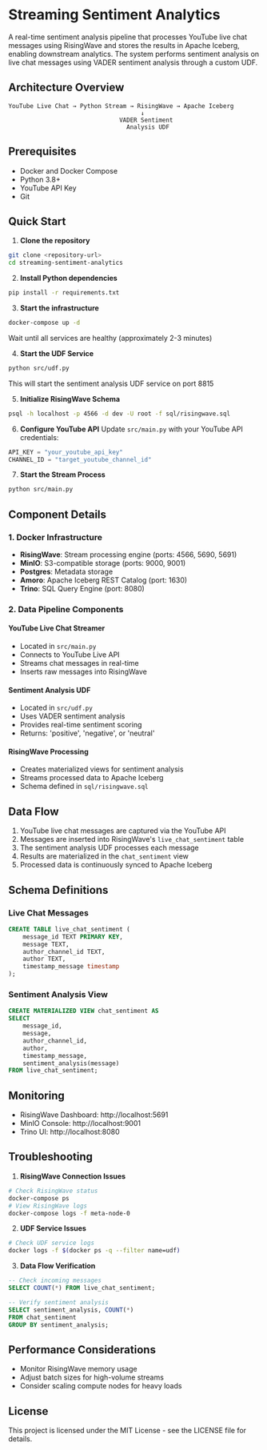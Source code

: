 # Streaming Sentiment Analytics

A real-time sentiment analysis pipeline that processes YouTube live chat messages using RisingWave and stores the results in Apache Iceberg, enabling downstream analytics. The system performs sentiment analysis on live chat messages using VADER sentiment analysis through a custom UDF.

## Architecture Overview

```
YouTube Live Chat → Python Stream → RisingWave → Apache Iceberg
                                     ↓
                               VADER Sentiment
                                 Analysis UDF
```

## Prerequisites

- Docker and Docker Compose
- Python 3.8+
- YouTube API Key
- Git

## Quick Start

1. **Clone the repository**

```bash
git clone <repository-url>
cd streaming-sentiment-analytics
```

2. **Install Python dependencies**

```bash
pip install -r requirements.txt
```

3. **Start the infrastructure**

```bash
docker-compose up -d
```

Wait until all services are healthy (approximately 2-3 minutes)

4. **Start the UDF Service**

```bash
python src/udf.py
```

This will start the sentiment analysis UDF service on port 8815

5. **Initialize RisingWave Schema**

```bash
psql -h localhost -p 4566 -d dev -U root -f sql/risingwave.sql
```

6. **Configure YouTube API**
   Update `src/main.py` with your YouTube API credentials:

```python
API_KEY = "your_youtube_api_key"
CHANNEL_ID = "target_youtube_channel_id"
```

7. **Start the Stream Process**

```bash
python src/main.py
```

## Component Details

### 1. Docker Infrastructure

- **RisingWave**: Stream processing engine (ports: 4566, 5690, 5691)
- **MinIO**: S3-compatible storage (ports: 9000, 9001)
- **Postgres**: Metadata storage
- **Amoro**: Apache Iceberg REST Catalog (port: 1630)
- **Trino**: SQL Query Engine (port: 8080)

### 2. Data Pipeline Components

#### YouTube Live Chat Streamer

- Located in `src/main.py`
- Connects to YouTube Live API
- Streams chat messages in real-time
- Inserts raw messages into RisingWave

#### Sentiment Analysis UDF

- Located in `src/udf.py`
- Uses VADER sentiment analysis
- Provides real-time sentiment scoring
- Returns: 'positive', 'negative', or 'neutral'

#### RisingWave Processing

- Creates materialized views for sentiment analysis
- Streams processed data to Apache Iceberg
- Schema defined in `sql/risingwave.sql`

## Data Flow

1. YouTube live chat messages are captured via the YouTube API
2. Messages are inserted into RisingWave's `live_chat_sentiment` table
3. The sentiment analysis UDF processes each message
4. Results are materialized in the `chat_sentiment` view
5. Processed data is continuously synced to Apache Iceberg

## Schema Definitions

### Live Chat Messages

```sql
CREATE TABLE live_chat_sentiment (
    message_id TEXT PRIMARY KEY,
    message TEXT,
    author_channel_id TEXT,
    author TEXT,
    timestamp_message timestamp
);
```

### Sentiment Analysis View

```sql
CREATE MATERIALIZED VIEW chat_sentiment AS
SELECT
    message_id,
    message,
    author_channel_id,
    author,
    timestamp_message,
    sentiment_analysis(message)
FROM live_chat_sentiment;
```

## Monitoring

- RisingWave Dashboard: http://localhost:5691
- MinIO Console: http://localhost:9001
- Trino UI: http://localhost:8080

## Troubleshooting

1. **RisingWave Connection Issues**

```bash
# Check RisingWave status
docker-compose ps
# View RisingWave logs
docker-compose logs -f meta-node-0
```

2. **UDF Service Issues**

```bash
# Check UDF service logs
docker logs -f $(docker ps -q --filter name=udf)
```

3. **Data Flow Verification**

```sql
-- Check incoming messages
SELECT COUNT(*) FROM live_chat_sentiment;

-- Verify sentiment analysis
SELECT sentiment_analysis, COUNT(*)
FROM chat_sentiment
GROUP BY sentiment_analysis;
```

## Performance Considerations

- Monitor RisingWave memory usage
- Adjust batch sizes for high-volume streams
- Consider scaling compute nodes for heavy loads

## License

This project is licensed under the MIT License - see the LICENSE file for details.
